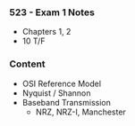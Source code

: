 ### 523 - Exam 1 Notes

- Chapters 1, 2
- 10 T/F

### Content
- OSI Reference Model
- Nyquist / Shannon
- Baseband Transmission
    - NRZ, NRZ-I, Manchester